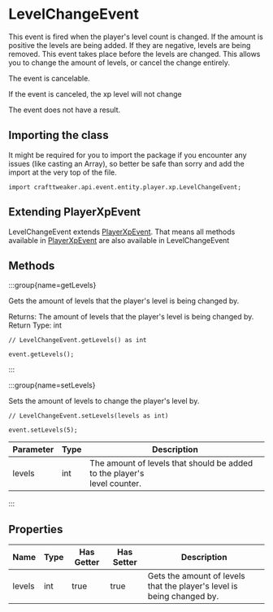 # LevelChangeEvent

This event is fired when the player's level count is changed. If the amount
 is positive the levels are being added. If they are negative, levels are
 being removed. This event takes place before the levels are changed. This
 allows you to change the amount of levels, or cancel the change entirely.

The event is cancelable.

If the event is canceled, the xp level will not change

The event does not have a result.



## Importing the class

It might be required for you to import the package if you encounter any issues (like casting an Array), so better be safe than sorry and add the import at the very top of the file.
```zenscript
import crafttweaker.api.event.entity.player.xp.LevelChangeEvent;
```


## Extending PlayerXpEvent

LevelChangeEvent extends [PlayerXpEvent](/forge/api/event/entity/player/xp/PlayerXpEvent). That means all methods available in [PlayerXpEvent](/forge/api/event/entity/player/xp/PlayerXpEvent) are also available in LevelChangeEvent

## Methods

:::group{name=getLevels}

Gets the amount of levels that the player's level is being changed by.

Returns: The amount of levels that the player's level is being changed by.  
Return Type: int

```zenscript
// LevelChangeEvent.getLevels() as int

event.getLevels();
```

:::

:::group{name=setLevels}

Sets the amount of levels to change the player's level by.

```zenscript
// LevelChangeEvent.setLevels(levels as int)

event.setLevels(5);
```

| Parameter | Type |                                          Description                                           |
|-----------|------|------------------------------------------------------------------------------------------------|
| levels    | int  | The amount of levels that should be added to the player's <br />                level counter. |


:::


## Properties

|  Name  | Type | Has Getter | Has Setter |                              Description                               |
|--------|------|------------|------------|------------------------------------------------------------------------|
| levels | int  | true       | true       | Gets the amount of levels that the player's level is being changed by. |

